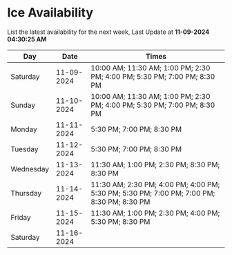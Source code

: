 # Ice Availability

List the latest availability for the next week, Last Update at **11-09-2024 04:30:25 AM**

| Day         | Date        | Times       |
| ----------- | ----------- | ----------- |
|Saturday|11-09-2024|10:00 AM; 11:30 AM; 1:00 PM; 2:30 PM; 4:00 PM; 5:30 PM; 7:00 PM; 8:30 PM|
|Sunday|11-10-2024|10:00 AM; 11:30 AM; 1:00 PM; 2:30 PM; 4:00 PM; 5:30 PM; 7:00 PM; 8:30 PM|
|Monday|11-11-2024|5:30 PM; 7:00 PM; 8:30 PM|
|Tuesday|11-12-2024|5:30 PM; 7:00 PM; 8:30 PM|
|Wednesday|11-13-2024|11:30 AM; 1:00 PM; 2:30 PM; 8:30 PM; 8:30 PM|
|Thursday|11-14-2024|11:30 AM; 2:30 PM; 4:00 PM; 4:00 PM; 5:30 PM; 5:30 PM; 7:00 PM; 7:00 PM; 8:30 PM; 8:30 PM|
|Friday|11-15-2024|11:30 AM; 1:00 PM; 2:30 PM; 4:00 PM; 5:30 PM; 8:30 PM|
|Saturday|11-16-2024||

